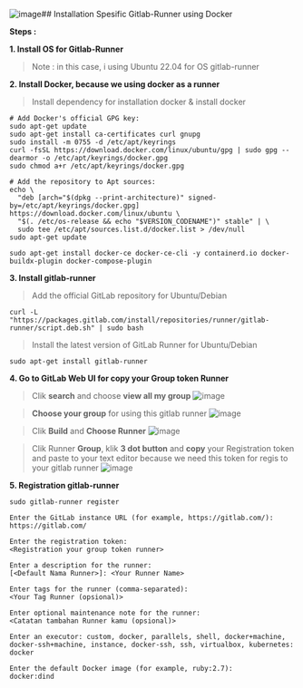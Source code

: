 ![image](https://github.com/fakhriyfasya/documentation/assets/67684999/63b0c682-53b6-4504-8d3a-b24c8308e28c)## Installation Spesific Gitlab-Runner using Docker

**Steps :**

**1. Install OS for Gitlab-Runner**

> Note : in this case, i using Ubuntu 22.04 for OS gitlab-runner


**2. Install Docker, because we using docker as a runner**
   
> Install dependency for installation docker & install docker
```
# Add Docker's official GPG key:
sudo apt-get update
sudo apt-get install ca-certificates curl gnupg
sudo install -m 0755 -d /etc/apt/keyrings
curl -fsSL https://download.docker.com/linux/ubuntu/gpg | sudo gpg --dearmor -o /etc/apt/keyrings/docker.gpg
sudo chmod a+r /etc/apt/keyrings/docker.gpg
```

```
# Add the repository to Apt sources:
echo \
  "deb [arch="$(dpkg --print-architecture)" signed-by=/etc/apt/keyrings/docker.gpg] https://download.docker.com/linux/ubuntu \
  "$(. /etc/os-release && echo "$VERSION_CODENAME")" stable" | \
  sudo tee /etc/apt/sources.list.d/docker.list > /dev/null
sudo apt-get update
```

```
sudo apt-get install docker-ce docker-ce-cli -y containerd.io docker-buildx-plugin docker-compose-plugin
```


**3. Install gitlab-runner**

> Add the official GitLab repository for Ubuntu/Debian
   
```
curl -L "https://packages.gitlab.com/install/repositories/runner/gitlab-runner/script.deb.sh" | sudo bash
```
> Install the latest version of GitLab Runner for Ubuntu/Debian
   
```
sudo apt-get install gitlab-runner
```

**4. Go to GitLab Web UI for copy your Group token Runner**
> Clik **search** and choose **view all my group**
> ![image](https://github.com/fakhriyfasya/documentation/assets/67684999/e57f5ab0-763d-4706-8060-3e5495e923be)

> **Choose your group** for using this gitlab runner
> ![image](https://github.com/fakhriyfasya/documentation/assets/67684999/82c950b7-d864-420d-abc0-a966990514fd)

> Clik **Build** and **Choose Runner**
> ![image](https://github.com/fakhriyfasya/documentation/assets/67684999/419819a1-7a76-4e60-9876-f0fd41ac12b5)

> Clik Runner **Group**, klik **3 dot button** and **copy** your Registration token and paste to your text editor because we need this token for regis to your gitlab runner
> ![image](https://github.com/fakhriyfasya/documentation/assets/67684999/b083f417-b587-4f54-aa9f-cf603262bb9c)

   
**5. Registration gitlab-runner**
   
``` 
sudo gitlab-runner register
```

```
Enter the GitLab instance URL (for example, https://gitlab.com/):
https://gitlab.com/

Enter the registration token:
<Registration your group token runner>

Enter a description for the runner:
[<Default Nama Runner>]: <Your Runner Name>

Enter tags for the runner (comma-separated):
<Your Tag Runner (opsional)>

Enter optional maintenance note for the runner:
<Catatan tambahan Runner kamu (opsional)>

Enter an executor: custom, docker, parallels, shell, docker+machine, docker-ssh+machine, instance, docker-ssh, ssh, virtualbox, kubernetes:
docker

Enter the default Docker image (for example, ruby:2.7):
docker:dind
```



